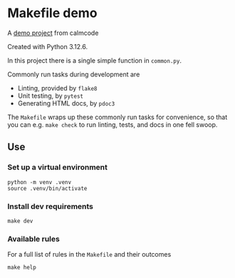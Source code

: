# Makefile demo

A [demo project](https://calmcode.io/course/makefiles/the-problem) from calmcode

Created with Python 3.12.6.

In this project there is a single simple function in `common.py`.

Commonly run tasks during development are

- Linting, provided by `flake8`
- Unit testing, by `pytest`
- Generating HTML docs, by `pdoc3`

The `Makefile` wraps up these commonly run tasks for convenience, so that you can e.g. `make check` to run linting, tests, and docs in one fell swoop.

## Use

### Set up a virtual environment

```shell
python -m venv .venv
source .venv/bin/activate
```

### Install dev requirements

```shell
make dev
```

### Available rules

For a full list of rules in the `Makefile` and their outcomes

```shell
make help
```
